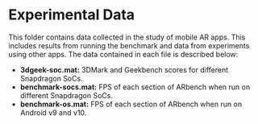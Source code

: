 # Experimental Data

This folder contains data collected in the study of mobile AR apps. This includes results from running the benchmark and data from experiments using other apps. The data contained in each file is described below:

* **3dgeek-soc.mat:** 3DMark and Geekbench scores for different Snapdragon SoCs.
* **benchmark-socs.mat:** FPS of each section of ARbench when run on different Snapdragon SoCs.
* **benchmark-os.mat:** FPS of each section of ARbench when run on Android v9 and v10.
